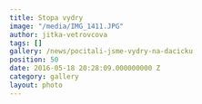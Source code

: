 ```yaml
---
title: Stopa vydry
image: "/media/IMG_1411.JPG"
author: jitka-vetrovcova
tags: []
gallery: /news/pocitali-jsme-vydry-na-dacicku
position: 50
date: 2016-05-18 20:28:09.000000000 Z
category: gallery
layout: photo
---
```

